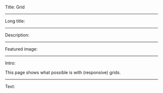 Title: Grid

----

Long title:

----

Description:

----

Featured image:

----

Intro:

This page shows what possible is with (responsive) grids.

----

Text:
